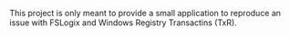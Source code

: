 This project is only meant to provide a small application to reproduce an issue with FSLogix and Windows Registry Transactins (TxR).